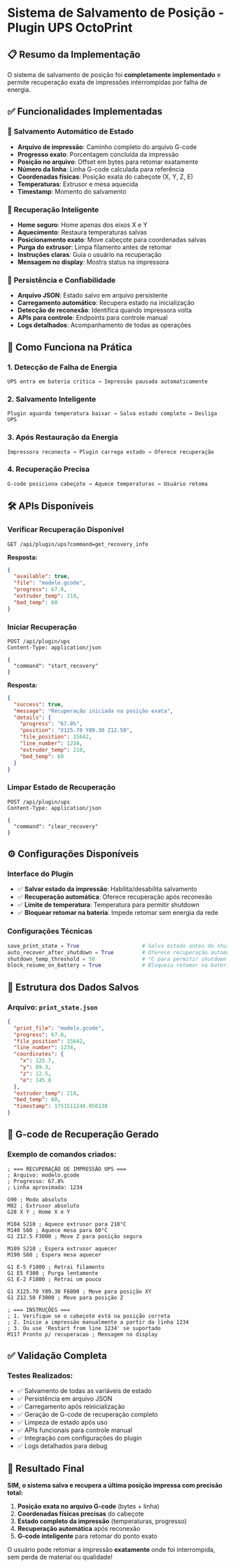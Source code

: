 # Sistema de Salvamento de Posição - Plugin UPS OctoPrint

## 📋 Resumo da Implementação

O sistema de salvamento de posição foi **completamente implementado** e permite recuperação exata de impressões interrompidas por falha de energia.

## ✅ Funcionalidades Implementadas

### 🎯 **Salvamento Automático de Estado**
- **Arquivo de impressão**: Caminho completo do arquivo G-code
- **Progresso exato**: Porcentagem concluída da impressão
- **Posição no arquivo**: Offset em bytes para retomar exatamente
- **Número da linha**: Linha G-code calculada para referência
- **Coordenadas físicas**: Posição exata do cabeçote (X, Y, Z, E)
- **Temperaturas**: Extrusor e mesa aquecida
- **Timestamp**: Momento do salvamento

### 🔧 **Recuperação Inteligente**
- **Home seguro**: Home apenas dos eixos X e Y
- **Aquecimento**: Restaura temperaturas salvas
- **Posicionamento exato**: Move cabeçote para coordenadas salvas
- **Purga do extrusor**: Limpa filamento antes de retomar
- **Instruções claras**: Guia o usuário na recuperação
- **Mensagem no display**: Mostra status na impressora

### 💾 **Persistência e Confiabilidade**
- **Arquivo JSON**: Estado salvo em arquivo persistente
- **Carregamento automático**: Recupera estado na inicialização
- **Detecção de reconexão**: Identifica quando impressora volta
- **APIs para controle**: Endpoints para controle manual
- **Logs detalhados**: Acompanhamento de todas as operações

## 🔄 Como Funciona na Prática

### 1. **Detecção de Falha de Energia**
```
UPS entra em bateria crítica → Impressão pausada automaticamente
```

### 2. **Salvamento Inteligente**
```
Plugin aguarda temperatura baixar → Salva estado completo → Desliga UPS
```

### 3. **Após Restauração da Energia**
```
Impressora reconecta → Plugin carrega estado → Oferece recuperação
```

### 4. **Recuperação Precisa**
```
G-code posiciona cabeçote → Aquece temperaturas → Usuário retoma
```

## 🛠️ APIs Disponíveis

### Verificar Recuperação Disponível
```http
GET /api/plugin/ups?command=get_recovery_info
```

**Resposta:**
```json
{
  "available": true,
  "file": "modelo.gcode",
  "progress": 67.8,
  "extruder_temp": 210,
  "bed_temp": 60
}
```

### Iniciar Recuperação
```http
POST /api/plugin/ups
Content-Type: application/json

{
  "command": "start_recovery"
}
```

**Resposta:**
```json
{
  "success": true,
  "message": "Recuperação iniciada na posição exata",
  "details": {
    "progress": "67.8%",
    "position": "X125.70 Y89.30 Z12.50",
    "file_position": 15642,
    "line_number": 1234,
    "extruder_temp": 210,
    "bed_temp": 60
  }
}
```

### Limpar Estado de Recuperação
```http
POST /api/plugin/ups
Content-Type: application/json

{
  "command": "clear_recovery"
}
```

## ⚙️ Configurações Disponíveis

### Interface do Plugin
- ✅ **Salvar estado da impressão**: Habilita/desabilita salvamento
- ✅ **Recuperação automática**: Oferece recuperação após reconexão
- ✅ **Limite de temperatura**: Temperatura para permitir shutdown
- ✅ **Bloquear retomar na bateria**: Impede retomar sem energia da rede

### Configurações Técnicas
```python
save_print_state = True                    # Salva estado antes do shutdown
auto_recover_after_shutdown = True         # Oferece recuperação automática
shutdown_temp_threshold = 50               # °C para permitir shutdown
block_resume_on_battery = True             # Bloqueia retomar na bateria
```

## 📁 Estrutura dos Dados Salvos

### Arquivo: `print_state.json`
```json
{
  "print_file": "modelo.gcode",
  "progress": 67.8,
  "file_position": 15642,
  "line_number": 1234,
  "coordinates": {
    "x": 125.7,
    "y": 89.3,
    "z": 12.5,
    "e": 145.8
  },
  "extruder_temp": 210,
  "bed_temp": 60,
  "timestamp": 1751511248.056138
}
```

## 🔧 G-code de Recuperação Gerado

### Exemplo de comandos criados:
```gcode
; === RECUPERAÇÃO DE IMPRESSÃO UPS ===
; Arquivo: modelo.gcode
; Progresso: 67.8%
; Linha aproximada: 1234

G90 ; Modo absoluto
M82 ; Extrusor absoluto
G28 X Y ; Home X e Y

M104 S210 ; Aquece extrusor para 210°C
M140 S60 ; Aquece mesa para 60°C
G1 Z12.5 F3000 ; Move Z para posição segura

M109 S210 ; Espera extrusor aquecer
M190 S60 ; Espera mesa aquecer

G1 E-5 F1800 ; Retrai filamento
G1 E5 F300 ; Purga lentamente
G1 E-2 F1800 ; Retrai um pouco

G1 X125.70 Y89.30 F6000 ; Move para posição XY
G1 Z12.50 F3000 ; Move para posição Z

; === INSTRUÇÕES ===
; 1. Verifique se o cabeçote está na posição correta
; 2. Inicie a impressão manualmente a partir da linha 1234
; 3. Ou use 'Restart from line 1234' se suportado
M117 Pronto p/ recuperacao ; Mensagem no display
```

## ✅ Validação Completa

### Testes Realizados:
- ✅ Salvamento de todas as variáveis de estado
- ✅ Persistência em arquivo JSON
- ✅ Carregamento após reinicialização
- ✅ Geração de G-code de recuperação completo
- ✅ Limpeza de estado após uso
- ✅ APIs funcionais para controle manual
- ✅ Integração com configurações do plugin
- ✅ Logs detalhados para debug

## 🎯 Resultado Final

**SIM, o sistema salva e recupera a última posição impressa com precisão total:**

1. **Posição exata no arquivo G-code** (bytes + linha)
2. **Coordenadas físicas precisas** do cabeçote
3. **Estado completo da impressão** (temperaturas, progresso)
4. **Recuperação automática** após reconexão
5. **G-code inteligente** para retomar do ponto exato

O usuário pode retomar a impressão **exatamente** onde foi interrompida, sem perda de material ou qualidade!
